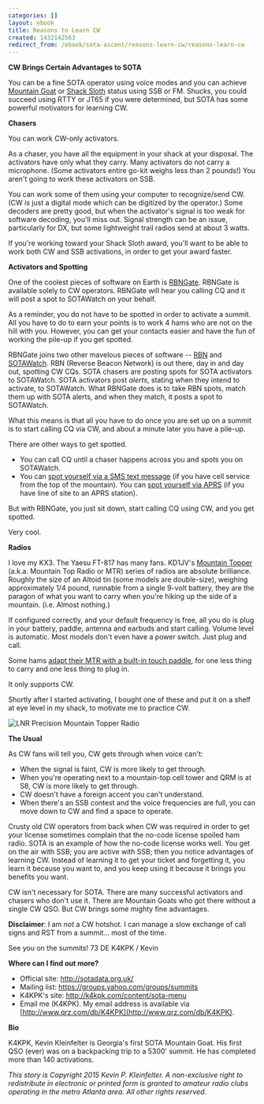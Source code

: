 ```yaml
---
categories: []
layout: ebook
title: Reasons to Learn CW
created: 1432142563
redirect_from: /ebook/sota-ascent/reasons-learn-cw/reasons-learn-cw
---
```

**CW Brings Certain Advantages to SOTA**

You can be a fine SOTA operator using voice modes and you can achieve [Mountain Goat](http://www.sota.org.uk/Awards) or [Shack Sloth](http://www.sota.org.uk/Awards) status using SSB or FM.  Shucks, you could succeed using RTTY or JT65 if you were determined, but SOTA has some powerful motivators for learning CW.

**Chasers**

You can work CW-only activators.

As a chaser, you have all the equipment in your shack at your disposal.  The activators have only what they carry.  Many activators do not carry a microphone.  (Some activators entire go-kit weighs less than 2 pounds!) You aren't going to work these activators on SSB.

You can work some of them using your computer to recognize/send CW. (CW *is* just a digital mode which can be digitized by the operator.)  Some decoders are pretty good, but when the activator's signal is too weak for software decoding, you'll miss out.  Signal strength can be an issue, particularly for DX, but some lightweight trail radios send at about 3 watts.

If you're working toward your Shack Sloth award, you'll want to be able to work both CW and SSB activations, in order to get your award faster.

**Activators and Spotting**

One of the coolest pieces of software on Earth is [RBNGate](http://www.grizzlyguy.tv/RBNGate.htm).  RBNGate is available solely to CW operators.  RBNGate will hear you calling CQ and it will post a spot to SOTAWatch on your behalf.

As a reminder, you do not have to be spotted in order to activate a summit.  All you have to do to earn your points is to work 4 hams who are not on the hill with you.  However, you can get your contacts easier and have the fun of working the pile-up if you get spotted.

RBNGate joins two other mavelous pieces of software -- [RBN](http://www.reversebeacon.net) and [SOTAWatch](http://sotawatch.org/spots.php).  RBN (Reverse Beacon Network) is out there, day in and day out, spotting CW CQs.  SOTA chasers are posting spots for SOTA activators to SOTAWatch.  SOTA activators post *alerts*, stating when they intend to activate, to SOTAWatch.  What RBNGate does is to take RBN spots, match them up with SOTA alerts, and when they match, it posts a spot to SOTAWatch.

What this means is that all you have to do once you are set up on a summit is to start calling CQ via CW, and about a minute later you have a pile-up.

There are other ways to get spotted.  

* You can call CQ until a chaser happens across you and spots you on SOTAWatch.  
* You can [spot yourself via a SMS text message](/content/sota-self-spot-sms-usa) (if you have cell service from the top of the mountain).  You can [spot yourself via APRS](/content/sota-self-spot-aprs) (if you have line of site to an APRS station).  

But with RBNGate, you just sit down, start calling CQ using CW, and you get spotted.

Very cool.

**Radios**

I love my KX3.  The Yaesu FT-817 has many fans.  KD1JV's [Mountain Topper](https://groups.yahoo.com/neo/groups/AT_Sprint/info) (a.k.a. Mountain Top Radio or MTR) series of radios are absolute brilliance.  Roughly the size of an Altoid tin (some models are double-size), weighing approximately 1/4 pound, runnable from a single 9-volt battery, they are the paragon of what you want to carry when you're hiking up the side of a mountain.  (i.e. Almost nothing.)

If configured correctly, and your default frequency is free, all you do is plug in your battery, paddle, antenna and earbuds and start calling.  Volume level is automatic.  Most models don't even have a power switch.  Just plug and call.

Some hams [adapt their MTR with a built-in touch paddle](http://vk3il.net/projects/touch-paddle-mtr-2/), for one less thing to carry and one less thing to plug in.

It only supports CW.

Shortly after I started activating, I bought one of these and put it on a shelf at eye level in my shack, to motivate me to practice CW.

![LNR Precision Mountain Topper Radio](http://images-cdn.ecwid.com/images/5403066/273313314.jpg)

**The Usual**

As CW fans will tell you, CW gets through when voice can't:

* When the signal is faint, CW is more likely to get through.  
* When you're operating next to a mountain-top cell tower and QRM  is at S8, CW is more likely to get through.
* CW doesn't have a foreign accent you can't understand.
* When there's an SSB contest and the voice frequencies are full, you can move down to CW and find a space to operate.

Crusty old CW operators from back when CW was required in order to get your license sometimes complain that the no-code license spoiled ham radio.  SOTA is an example of how the no-code license works well.  You get on the air with SSB; you are active with SSB; then you notice advantages of learning CW.  Instead of learning it to get your ticket and forgetting it, you learn it because you want to, and you keep using it because it brings you benefits you want.

CW isn't necessary for SOTA.  There are many successful activators and chasers who don't use it.  There are Mountain Goats who got there without a single CW QSO.  But CW brings some mighty fine advantages.

__Disclaimer__: I am *not* a CW hotshot.  I can manage a slow exchange of call signs and RST from a summit... most of the time.

See you on the summits!
73 DE K4KPK / Kevin

__Where can I find out more?__

* Official site: http://sotadata.org.uk/
* Mailing list: https://groups.yahoo.com/groups/summits
* K4KPK's site: http://k4kpk.com/content/sota-menu
* Email me (K4KPK).  My email address is available via [http://www.qrz.com/db/K4KPK](http://www.qrz.com/db/K4KPK).

__Bio__

K4KPK, Kevin Kleinfelter is Georgia's first SOTA Mountain Goat.  His first QSO (ever) was on a backpacking trip to a 5300' summit. He has completed more than 140 activations.

*This story is Copyright 2015 Kevin P. Kleinfelter.  A non-exclusive right to redistribute in electronic or printed form is granted to amateur radio clubs operating in the metro Atlanta area.  All other rights reserved.*
